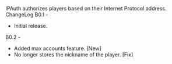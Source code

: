 IPAuth authorizes players based on their Internet Protocol address.
ChangeLog
B0.1 -
* Initial release.

B0.2 -
* Added max accounts feature. [New]
* No longer stores the nickname of the player. [Fix]